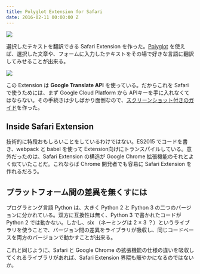 ```yaml
---
title: Polyglot Extension for Safari
date: 2016-02-11 00:00:00 Z
---
```


![](http://randompaper.co.s3.amazonaws.com/Polyglot/header.png)

選択したテキストを翻訳できる Safari Extension を作った。[Polyglot](https://github.com/uetchy/Polyglot) を使えば、選択した文章や、フォームに入力したテキストをその場で好きな言語に翻訳してみせることが出来る。

![](http://randompaper.co.s3.amazonaws.com/Polyglot/screencast1.gif)

この Extension は __Google Translate API__ を使っている。だからこれを Safari で使うためには、まず Google Cloud Platform から APIキーを手に入れなくてはならない。その手続きは少しばかり面倒なので、[スクリーンショット付きのガイド](https://github.com/uetchy/Polyglot/wiki/How-to-obtain-Google-Cloud-Platform-API-key)を作った。

## Inside Safari Extension

技術的に特段おもしろいことをしているわけではない。ES2015 でコードを書き、webpack と babel を使って Extension向けにトランスパイルしている。意外だったのは、Safari Extension の構造が Google Chrome 拡張機能のそれとよく似ていたことだ。これならば Chrome 開発者でも容易に Safari Extension を作れるだろう。

## プラットフォーム間の差異を無くすには

プログラミング言語 Python は、大きく Python 2 と Python 3 の二つのバージョンに分かれている。双方に互換性は無く、Python 3 で書かれたコードが Python 2 では動かない。しかし、six （ネーミングは 2 × 3 ？）というライブラリを使うことで、バージョン間の差異をライブラリが吸収し、同じコードベースを両方のバージョンで動かすことが出来る。

これと同じように、Safari と Google Chrome の拡張機能の仕様の違いを吸収してくれるライブラリがあれば、Safari Extension 界隈も賑やかになるのではないか。
